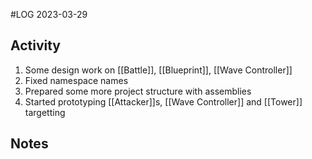 #LOG
2023-03-29

## Activity
1. Some design work on [[Battle]], [[Blueprint]], [[Wave Controller]]
2. Fixed namespace names
3. Prepared some more project structure with assemblies
4. Started prototyping [[Attacker]]s, [[Wave Controller]] and [[Tower]] targetting

## Notes
